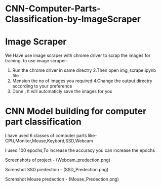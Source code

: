 # CNN-Computer-Parts-Classification-by-ImageScraper

# Image Scraper
We Have use image scraper with chrome driver to scrap the images for training,
to use image scraper-
1. Run the chrome driver in same directry
2.Then open img_scrape.ipynb file 
3. Mension the no of images you required 
4.Change the output directry according to your preference
5. Done , It will automaticly save the images for you

# CNN Model building for computer part classification

I have used 6 classes of computer parts like- CPU,Monitor,Mouse,Keybord,SSD,Webcam

I used 100 epochs,To increase the accuracy you can increase the epochs


Screenshots of project -
(Webcam_predection.png)

Screnshot SSD predection -
(SSD_Predection.png)

Screnshot Mouse predection -
(Mouse_Predection.png)




